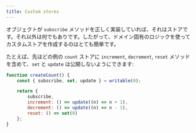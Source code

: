 ```yaml
---
title: Custom stores
---
```


オブジェクトが `subscribe` メソッドを正しく実装していれば、それはストアです。それ以外は何でもありです。したがって、ドメイン固有のロジックを使ってカスタムストアを作成するのはとても簡単です。

たとえば、先ほどの例の `count` ストアに `increment`, `decrement`, `reset` メソッドを含めて、`set` と `update` は公開しないようにできます:

```js
function createCount() {
	const { subscribe, set, update } = writable(0);

	return {
		subscribe,
		increment: () => update((n) => n + 1),
		decrement: () => update((n) => n - 1),
		reset: () => set(0)
	};
}
```
